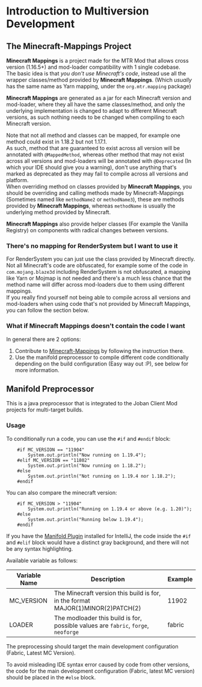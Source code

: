 # Introduction to Multiversion Development

## The Minecraft-Mappings Project
**Minecraft Mappings** is a project made for the MTR Mod that allows cross version (1.16.5+) and mod-loader compatibility with 1 single codebase.  
The basic idea is that *you don't use Minecraft's code*, instead use all the wrapper classes/method provided by **Minecraft Mappings**. (Which *usually* has the same name as Yarn mapping, under the `org.mtr.mapping` package)

**Minecraft Mappings** are generated as a jar for each Minecraft version and mod-loader, where they all have the same classes/method, and only the underlying implementation is changed to adapt to different Minecraft versions, as such nothing needs to be changed when compiling to each Minecraft version.

Note that not all method and classes can be mapped, for example one method could exist in 1.18.2 but not 1.17.1.  
As such, method that are guaranteed to exist across all version will be annotated with `@MappedMethod`, whereas other method that may not exist across all versions and mod-loaders will be annotated with `@Deprecated` (In which your IDE should give you a warning), don't use anything that's marked as deprecated as they may fail to compile across all versions and platform.  
When overriding method on classes provided by **Minecraft Mappings**, you should be overriding and calling methods made by Minecraft-Mappings (Sometimes named like `methodName2` or `methodName3`), these are methods provided by **Minecraft Mappings**, whereas `methodName` is usually the underlying method provided by Minecraft.

**Minecraft Mappings** also provide helper classes (For example the Vanilla Registry) on components with radical changes between versions.

### There's no mapping for RenderSystem but I want to use it
For RenderSystem you can just use the class provided by Minecraft directly. Not all Minecraft's code are obfuscated, for example some of the code in `com.mojang.blaze3d` including RenderSystem is not obfuscated, a mapping like Yarn or Mojmap is not needed and there's a much less chance that the method name will differ across mod-loaders due to them using different mappings.  
If you really find yourself not being able to compile across all versions and mod-loaders when using code that's not provided by Minecraft Mappings, you can follow the section below.

### What if Minecraft Mappings doesn't contain the code I want
In general there are 2 options:
1. Contribute to [Minecraft-Mappings](https://github.com/Minecraft-Transit-Railway/Minecraft-Mappings) by following the instruction there.
2. Use the manifold preprocessor to compile different code conditionally depending on the build configuration (Easy way out :P), see below for more information.

## Manifold Preprocessor
This is a java preprocessor that is integrated to the Joban Client Mod projects for multi-target builds.

### Usage
To conditionally run a code, you can use the `#if` and `#endif` block:
```
    #if MC_VERSION == "11904"
        System.out.println("Now running on 1.19.4");
    #elif MC_VERSION == "11802"
        System.out.println("Now running on 1.18.2");
    #else
        System.out.println("Not running on 1.19.4 nor 1.18.2"); 
    #endif
```

You can also compare the minecraft version:
```
    #if MC_VERSION > "11904"
        System.out.println("Running on 1.19.4 or above (e.g. 1.20)");
    #else
        System.out.println("Running below 1.19.4"); 
    #endif
```

If you have the [Manifold Plugin](https://plugins.jetbrains.com/plugin/10057-manifold) installed for IntelliJ, the code inside the `#if` and `#elif` block would have a distinct gray background, and there will not be any syntax highlighting.

Available variable as follows:

| Variable Name | Description                                                                        | Example |
|---------------|------------------------------------------------------------------------------------|---------|
| MC_VERSION    | The Minecraft version this build is for, in the format MAJOR(1)MINOR(2)PATCH(2)    | 11902   |
| LOADER        | The modloader this build is for, possible values are `fabric`, `forge`, `neoforge` | fabric  |

The preprocessing should target the main development configuration (Fabric, Latest MC Version).

To avoid misleading IDE syntax error caused by code from other versions, the code for the main development configuration (Fabric, latest MC version) should be placed in the `#else` block.